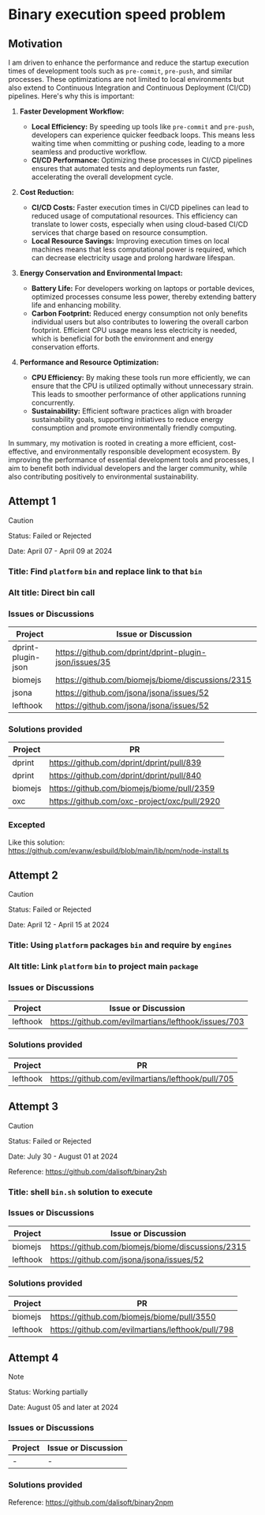 # Binary execution speed problem

## Motivation

I am driven to enhance the performance and reduce the startup execution times of development tools such as `pre-commit`, `pre-push`, and similar processes. These optimizations are not limited to local environments but also extend to Continuous Integration and Continuous Deployment (CI/CD) pipelines. Here's why this is important:

1. **Faster Development Workflow:**

    - **Local Efficiency:** By speeding up tools like `pre-commit` and `pre-push`, developers can experience quicker feedback loops. This means less waiting time when committing or pushing code, leading to a more seamless and productive workflow.
    - **CI/CD Performance:** Optimizing these processes in CI/CD pipelines ensures that automated tests and deployments run faster, accelerating the overall development cycle.

2. **Cost Reduction:**

    - **CI/CD Costs:** Faster execution times in CI/CD pipelines can lead to reduced usage of computational resources. This efficiency can translate to lower costs, especially when using cloud-based CI/CD services that charge based on resource consumption.
    - **Local Resource Savings:** Improving execution times on local machines means that less computational power is required, which can decrease electricity usage and prolong hardware lifespan.

3. **Energy Conservation and Environmental Impact:**

    - **Battery Life:** For developers working on laptops or portable devices, optimized processes consume less power, thereby extending battery life and enhancing mobility.
    - **Carbon Footprint:** Reduced energy consumption not only benefits individual users but also contributes to lowering the overall carbon footprint. Efficient CPU usage means less electricity is needed, which is beneficial for both the environment and energy conservation efforts.

4. **Performance and Resource Optimization:**

    - **CPU Efficiency:** By making these tools run more efficiently, we can ensure that the CPU is utilized optimally without unnecessary strain. This leads to smoother performance of other applications running concurrently.
    - **Sustainability:** Efficient software practices align with broader sustainability goals, supporting initiatives to reduce energy consumption and promote environmentally friendly computing.

In summary, my motivation is rooted in creating a more efficient, cost-effective, and environmentally responsible development ecosystem. By improving the performance of essential development tools and processes, I aim to benefit both individual developers and the larger community, while also contributing positively to environmental sustainability.

## Attempt 1

> [!CAUTION]
> Status: Failed or Rejected

Date: April 07 - April 09 at 2024

### Title: Find `platform` `bin` and replace link to that `bin`

### Alt title: Direct bin call

### Issues or Discussions

| Project            | Issue or Discussion                                    |
| ------------------ | ------------------------------------------------------ |
| dprint-plugin-json | https://github.com/dprint/dprint-plugin-json/issues/35 |
| biomejs            | https://github.com/biomejs/biome/discussions/2315      |
| jsona              | https://github.com/jsona/jsona/issues/52               |
| lefthook           | https://github.com/jsona/jsona/issues/52               |

### Solutions provided

| Project | PR                                           |
| ------- | -------------------------------------------- |
| dprint  | https://github.com/dprint/dprint/pull/839    |
| dprint  | https://github.com/dprint/dprint/pull/840    |
| biomejs | https://github.com/biomejs/biome/pull/2359   |
| oxc     | https://github.com/oxc-project/oxc/pull/2920 |

### Excepted

Like this solution: https://github.com/evanw/esbuild/blob/main/lib/npm/node-install.ts

## Attempt 2

> [!CAUTION]
> Status: Failed or Rejected

Date: April 12 - April 15 at 2024

### Title: Using `platform` packages `bin` and require by `engines`

### Alt title: Link `platform` `bin` to project main `package`

### Issues or Discussions

| Project  | Issue or Discussion                                 |
| -------- | --------------------------------------------------- |
| lefthook | https://github.com/evilmartians/lefthook/issues/703 |

### Solutions provided

| Project  | PR                                                |
| -------- | ------------------------------------------------- |
| lefthook | https://github.com/evilmartians/lefthook/pull/705 |

## Attempt 3

> [!CAUTION]
> Status: Failed or Rejected

Date: July 30 - August 01 at 2024

Reference: <https://github.com/dalisoft/binary2sh>

### Title: shell `bin.sh` solution to execute

### Issues or Discussions

| Project  | Issue or Discussion                               |
| -------- | ------------------------------------------------- |
| biomejs  | https://github.com/biomejs/biome/discussions/2315 |
| lefthook | https://github.com/jsona/jsona/issues/52          |

### Solutions provided

| Project  | PR                                                |
| -------- | ------------------------------------------------- |
| biomejs  | https://github.com/biomejs/biome/pull/3550        |
| lefthook | https://github.com/evilmartians/lefthook/pull/798 |

## Attempt 4

> [!NOTE]
> Status: Working partially

Date: August 05 and later at 2024

### Issues or Discussions

| Project | Issue or Discussion |
| ------- | ------------------- |
| -       | -                   |

### Solutions provided

Reference: <https://github.com/dalisoft/binary2npm>
